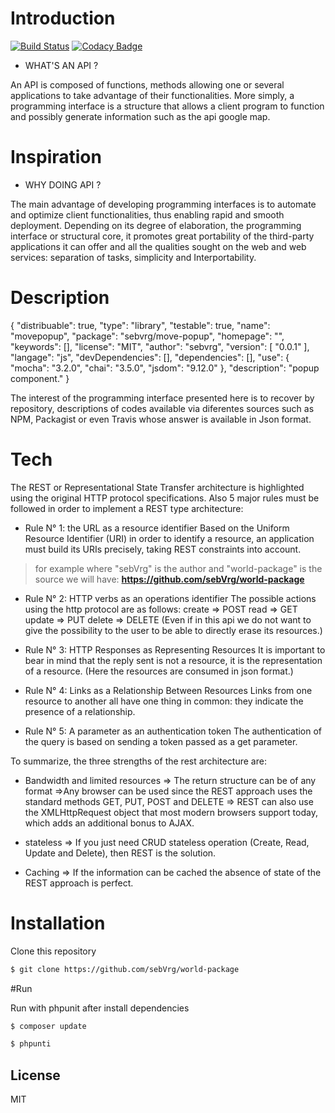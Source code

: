 # Introduction

[![Build Status](https://travis-ci.org/sebVrg/world-package.svg?branch=master)](https://travis-ci.org/sebVrg/world-package)
[![Codacy Badge](https://api.codacy.com/project/badge/Grade/f2eada4320d64be4b310d75ebeb9d100)](https://www.codacy.com/app/sebVrg/world-package?utm_source=github.com&amp;utm_medium=referral&amp;utm_content=sebVrg/world-package&amp;utm_campaign=Badge_Grade)

- WHAT'S AN API ?

 An API is composed of functions, methods allowing one or several applications to take advantage of their functionalities.
 More simply, a programming interface is a structure that allows a client program to function and possibly generate information such as the api google map.

# Inspiration

 - WHY DOING API ?
 
The main advantage of developing programming interfaces is to automate and optimize client functionalities, thus enabling rapid and smooth deployment.
Depending on its degree of elaboration, the programming interface or structural core, it promotes great portability of the third-party applications it can offer and all the qualities sought on the web and web services: separation of tasks, simplicity and Interportability.

# Description

{
    "distribuable": true,
    "type": "library",
    "testable": true,
    "name": "movepopup",
    "package": "sebvrg\/move-popup",
    "homepage": "",
    "keywords": [],
    "license": "MIT",
    "author": "sebvrg",
    "version": [
        "0.0.1"
    ],
    "langage": "js",
    "devDependencies": [],
    "dependencies": [],
    "use": {
        "mocha": "3.2.0",
        "chai": "3.5.0",
        "jsdom": "9.12.0"
    },
    "description": "popup component."
}

The interest of the programming interface presented here is to recover by repository, descriptions of codes available via diferentes sources such as NPM, Packagist or even Travis whose answer is available in Json format.

# Tech

The REST or Representational State Transfer architecture is highlighted using the original HTTP protocol specifications.
Also 5 major rules must be followed in order to implement a REST type architecture:

- Rule N° 1: the URL as a resource identifier 
Based on the Uniform Resource Identifier (URI) in order to identify a resource, an application must build its URIs precisely, taking REST constraints into account.
> for example where "sebVrg" is the author and "world-package" is the source we will have: 
**https://github.com/sebVrg/world-package**


- Rule N° 2: HTTP verbs as an operations identifier
The possible actions using the http protocol are as follows:
    create => POST
    read => GET
    update => PUT
    delete => DELETE  (Even if in this api we do not want 
to give the possibility to the user to be able to directly 
erase its resources.)

- Rule N° 3: HTTP Responses as Representing Resources
 It is important to bear in mind that the reply sent is not a resource,
 it is the representation of a resource.
(Here the resources are consumed in json format.)

- Rule N° 4: Links as a Relationship Between Resources
Links from one resource to another all have one thing in common:
they indicate the presence of a relationship.

- Rule N° 5: A parameter as an authentication token
The authentication of the query is based on sending a token passed as a get parameter.

To summarize, the three strengths of the rest architecture are:
- Bandwidth and limited resources
        => The return structure can be of any format
        =>Any browser can be used since the REST approach uses the standard methods
          GET, PUT, POST and DELETE
        => REST can also use the XMLHttpRequest object that most modern browsers 
            support today, which adds an additional bonus to AJAX.

- stateless
        => If you just need CRUD stateless operation (Create, Read, Update and Delete),
            then REST is the solution.

- Caching
        => If the information can be cached the absence of state of the REST approach is perfect.







# Installation

Clone this repository

```sh
$ git clone https://github.com/sebVrg/world-package
```

#Run

Run with phpunit after install dependencies

```sh
$ composer update
```

```sh
$ phpunti
```

License
----

MIT

















 

